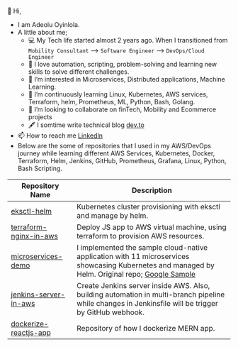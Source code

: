 👋 Hi, 
- I am Adeolu Oyinlola.
- A little about me;
    - :computer: My Tech life started almost 2 years ago. When I transitioned from `Mobility Consultant`  --> `Software Engineer`  --> `DevOps/Cloud Engineer`
    - :blue_heart: I love automation, scripting, problem-solving and learning new skills to solve different challenges.
    - 👀 I’m interested in Microservices, Distributed applications, Machine Learning.
    - 🌱 I’m continuously learning Linux, Kubernetes, AWS services, Terraform, helm, Prometheus, ML, Python, Bash, Golang.
    - 💞️ I’m looking to collaborate on finTech, Mobility and Ecommerce projects
    - :fountain_pen: I somtime write technical blog [dev.to](https://dev.to/deoluoyinlola/)
- 📫 How to reach me [LinkedIn](https://www.linkedin.com/in/deoluoyinlola/)
- Below are the some of repositories that I used in my AWS/DevOps journey while learning different AWS Services, Kubernetes, Docker, Terraform, Helm, Jenkins, GitHub, Prometheus, Grafana, Linux, Python, Bash Scripting.

| Repository Name | Description |
| --- | --- |
| [eksctl-helm](https://github.com/deoluoyinlola/eksctl-kubernetes-cluster-helm-prometheus) | Kubernetes cluster provisioning with eksctl and manage by helm. |
| [terraform-nginx-in-aws](https://github.com/deoluoyinlola/terraform-nginx-in-aws) | Deploy JS app to AWS virtual machine, using terraform to provision AWS resources. |
| [microservices-demo](https://github.com/deoluoyinlola/microservices-demo) | I implemented the sample cloud-native application with 11 microservices showcasing Kubernetes and managed by Helm. Original repo; [Google Sample](https://github.com/GoogleCloudPlatform/microservices-demo) |
| [jenkins-server-in-aws](https://github.com/deoluoyinlola/jenkins-server-in-aws) | Create Jenkins server inside AWS. Also, building automation in multi-branch pipeline while changes in Jenkinsfile will be trigger by GitHub webhook. |
| [dockerize-reactjs-app](https://github.com/deoluoyinlola/dockerize-reactjs-app) | Repository of how I dockerize MERN app. |


<!---
deoluoyinlola/deoluoyinlola is a ✨ special ✨ repository because its `README.md` (this file) appears on your GitHub profile.
You can click the Preview link to take a look at your changes.
--->
